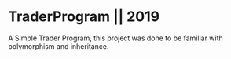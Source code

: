 # TraderProgram || 2019
A Simple Trader Program, this project was done to be familiar with polymorphism and inheritance.
